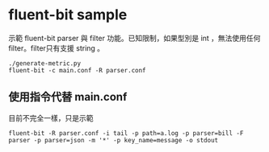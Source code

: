 # fluent-bit sample

示範 fluent-bit parser 與 filter 功能。已知限制，如果型別是 int ，無法使用任何filter。filter只有支援 string 。


```
./generate-metric.py
fluent-bit -c main.conf -R parser.conf
```

## 使用指令代替 main.conf

目前不完全一樣，只是示範
```
fluent-bit -R parser.conf -i tail -p path=a.log -p parser=bill -F parser -p parser=json -m '*' -p key_name=message -o stdout
```


